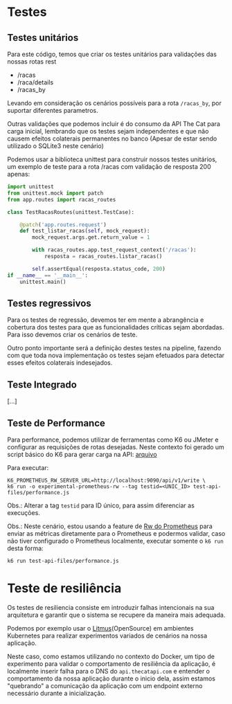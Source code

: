 
# Testes

## Testes unitários

Para este código, temos que criar os testes unitários para validações das nossas rotas rest

- /racas
- /raca/details
- /racas_by

Levando em consideração os cenários possíveis para a rota `/racas_by`, por suportar diferentes parametros.

Outras validações que podemos incluir é do consumo da API The Cat para carga inicial, lembrando que os testes sejam independentes e que não causem efeitos colaterais permanentes no banco (Apesar de estar sendo utilizado o SQLite3 neste cenário)

Podemos usar a biblioteca unittest para construir nossos testes unitários, um exemplo de teste para a rota /racas com validação de resposta 200 apenas:

```python
import unittest
from unittest.mock import patch
from app.routes import racas_routes

class TestRacasRoutes(unittest.TestCase):

    @patch('app.routes.request')
    def test_listar_racas(self, mock_request):
        mock_request.args.get.return_value = 1

        with racas_routes.app.test_request_context('/racas'):
            resposta = racas_routes.listar_racas()

        self.assertEqual(resposta.status_code, 200)
if __name__ == '__main__':
    unittest.main()
```

## Testes regressivos

Para os testes de regressão, devemos ter em mente a abrangência e cobertura dos testes para que as funcionalidades críticas sejam abordadas. Para isso devemos criar os cenários de teste.

Outro ponto importante será a definição destes testes na pipeline, fazendo com que toda nova implementação os testes sejam efetuados para detectar esses efeitos colaterais indesejados.

## Teste Integrado

[...]

## Teste de Performance

Para performance, podemos utilizar de ferramentas como K6 ou JMeter e configurar as requisições de rotas desejadas. Neste contexto foi gerado um script básico do K6 para gerar carga na API: [arquivo](./test-api-files/performance.js)

Para executar:

````shell
K6_PROMETHEUS_RW_SERVER_URL=http://localhost:9090/api/v1/write \
k6 run -o experimental-prometheus-rw --tag testid=<UNIC_ID> test-api-files/performance.js
````

Obs.: Alterar a tag `testid` para ID único, para assim diferenciar as execuções.

Obs.: Neste cenário, estou usando a feature de [Rw do Prometheus](https://k6.io/docs/results-output/real-time/prometheus-remote-write/) para enviar as métricas diretamente para o Prometheus e podermos validar, caso não tiver configurado o Prometheus localmente, executar somente o `k6 run` desta forma:

````shell
k6 run test-api-files/performance.js
````

# Teste de resiliência

Os testes de resiliencia consiste em introduzir falhas intencionais na sua arquitetura e garantir que o sistema se recupere da maneira mais adequada.

Podemos por exemplo usar o [Litmus](https://github.com/litmuschaos/litmus)(OpenSource) em ambientes Kubernetes para realizar experimentos variados de cenários na nossa aplicação.

Neste caso, como estamos utilizando no contexto do Docker, um tipo de experimento para validar o comportamento de resiliência da aplicação, é localmente inserir falha para o DNS do `api.thecatapi.com` e entender o comportamento da nossa aplicação durante o inicio dela, assim estamos "quebrando" a comunicação da aplicação com um endpoint externo necessário durante a inicialização.
